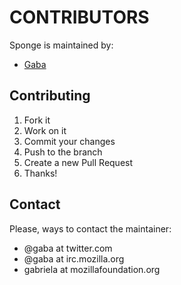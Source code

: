 # CONTRIBUTORS

Sponge is maintained by:

* [Gaba](https://github.com/gabelula)

## Contributing

1. Fork it
2. Work on it
3. Commit your changes
4. Push to the branch
5. Create a new Pull Request
6. Thanks!

## Contact

Please, ways to contact the maintainer:

- @gaba at twitter.com
- @gaba at irc.mozilla.org
- gabriela at mozillafoundation.org
